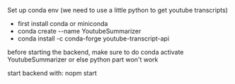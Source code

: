 Set up conda env (we need to use a little python to get youtube transcripts)


- first install conda or miniconda
- conda create --name YoutubeSummarizer
- conda install -c conda-forge youtube-transcript-api

before starting the backend, make sure to do conda activate YoutubeSummarizer or else python part won't work

start backend with: nopm start
